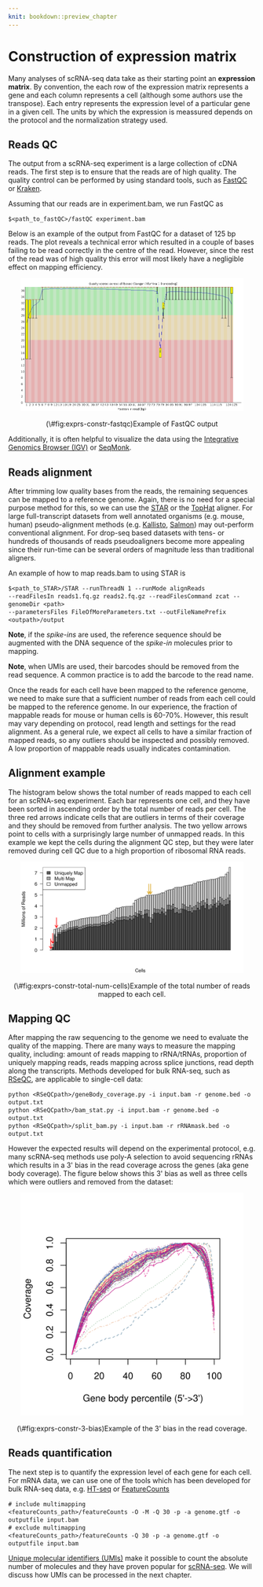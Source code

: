 ```yaml
---
knit: bookdown::preview_chapter
---
```


# Construction of expression matrix



Many analyses of scRNA-seq data take as their starting point an __expression matrix__. By convention, the each row of the expression matrix represents a gene and each column represents a cell (although some authors use the transpose). Each entry represents the expression level of a particular gene in a given cell. The units by which the expression is meassured depends on the protocol and the normalization strategy used.

## Reads QC

The output from a scRNA-seq experiment is a large collection of cDNA reads. The first step is to ensure that the reads are of high quality. The quality control can be performed by using standard tools, such as [FastQC](http://www.bioinformatics.babraham.ac.uk/projects/fastqc/) or [Kraken](http://www.ebi.ac.uk/research/enright/software/kraken). 

Assuming that our reads are in experiment.bam, we run FastQC as
```
$<path_to_fastQC>/fastQC experiment.bam
```

Below is an example of the output from FastQC for a dataset of 125 bp reads. The plot reveals a technical error which resulted in a couple of bases failing to be read correctly in the centre of the read. However, since the rest of the read was of high quality this error will most likely have a negligible effect on mapping efficiency.

<div class="figure" style="text-align: center">
<img src="figures/per_base_quality.png" alt="Example of FastQC output" width="90%" />
<p class="caption">(\#fig:exprs-constr-fastqc)Example of FastQC output</p>
</div>

Additionally, it is often helpful to visualize the data using the [Integrative Genomics Browser (IGV)](https://www.broadinstitute.org/igv/) or [SeqMonk](http://www.bioinformatics.babraham.ac.uk/projects/seqmonk/).

## Reads alignment

After trimming low quality bases from the reads, the remaining sequences can
be mapped to a reference genome. Again, there is no need for a special purpose
method for this, so we can use the
[STAR](https://github.com/alexdobin/STAR) or the [TopHat](https://ccb.jhu.edu/software/tophat/index.shtml) aligner. For large full-transcript datasets from well annotated organisms (e.g. mouse, human) pseudo-alignment methods (e.g. [Kallisto](https://pachterlab.github.io/kallisto/), [Salmon](http://salmon.readthedocs.io/en/latest/salmon.html)) may out-perform conventional alignment. For drop-seq based datasets with tens- or hundreds of thousands of reads pseudoaligners become more appealing since their run-time can be several orders of magnitude less than traditional aligners.

An example of how to map reads.bam to using STAR is

```
$<path_to_STAR>/STAR --runThreadN 1 --runMode alignReads
--readFilesIn reads1.fq.gz reads2.fq.gz --readFilesCommand zcat --genomeDir <path>
--parametersFiles FileOfMoreParameters.txt --outFileNamePrefix <outpath>/output
```

__Note__, if the _spike-ins_ are used, the reference sequence should be augmented with the DNA sequence of the _spike-in_ molecules prior to mapping.

__Note__, when UMIs are used, their barcodes should be removed from the read sequence. A common practice is to add the barcode to the read name.

Once the reads for each cell have been mapped to the reference genome,
we need to make sure that a sufficient number of reads from each cell
could be mapped to the reference genome. In our experience, the
fraction of mappable reads for mouse or human cells is 60-70%. However, 
this result may vary depending on protocol, read length and settings for 
the read alignment. As a general rule, we expect all cells to have a similar
fraction of mapped reads, so any outliers should be inspected and
possibly removed. A low proportion of mappable reads usually indicates contamination.

## Alignment example

The histogram below shows the total number of reads mapped to each
cell for an scRNA-seq experiment. Each bar represents one cell, and
they have been sorted in ascending order by the total number of reads
per cell. The three red arrows indicate cells that are outliers in
terms of their coverage and they should be removed from further
analysis. The two yellow arrows point to cells with a surprisingly
large number of unmapped reads. In this example we kept the cells during the alignment QC step, but they were later removed during 
cell QC due to a high proportion of ribosomal RNA reads. 

<div class="figure" style="text-align: center">
<img src="figures/Bergiers_exp1_mapping_by_cell.png" alt="Example of the total number of reads mapped to each cell." width="90%" />
<p class="caption">(\#fig:exprs-constr-total-num-cells)Example of the total number of reads mapped to each cell.</p>
</div>

## Mapping QC

After mapping the raw sequencing to the genome we need to evaluate the quality of the mapping. There are many ways to measure the mapping quality, including: amount of reads mapping to rRNA/tRNAs, proportion of uniquely mapping reads, reads mapping across splice junctions, read depth along the transcripts. Methods developed for bulk RNA-seq, such as [RSeQC](http://rseqc.sourceforge.net/), are applicable to single-cell data:

```
python <RSeQCpath>/geneBody_coverage.py -i input.bam -r genome.bed -o output.txt
python <RSeQCpath>/bam_stat.py -i input.bam -r genome.bed -o output.txt
python <RSeQCpath>/split_bam.py -i input.bam -r rRNAmask.bed -o output.txt
```

However the expected results will depend on the experimental protocol, e.g. many scRNA-seq methods use poly-A selection to avoid sequencing rRNAs which results in a 3' bias in the read coverage across the genes (aka gene body coverage). The figure below shows this 3' bias as well as three cells which were outliers and removed from the dataset:

<div class="figure" style="text-align: center">
<img src="figures/Exp1_RSEQC_geneBodyCoverage_plot_Combined.png" alt="Example of the 3' bias in the read coverage." width="90%" />
<p class="caption">(\#fig:exprs-constr-3-bias)Example of the 3' bias in the read coverage.</p>
</div>

## Reads quantification

The next step is to quantify the expression level of each gene for
each cell. For mRNA data, we can use one of the tools which has been
developed for bulk RNA-seq data, e.g. [HT-seq](http://www-huber.embl.de/users/anders/HTSeq/) or [FeatureCounts](http://subread.sourceforge.net/)

```
# include multimapping
<featureCounts_path>/featureCounts -O -M -Q 30 -p -a genome.gtf -o outputfile input.bam
# exclude multimapping
<featureCounts_path>/featureCounts -Q 30 -p -a genome.gtf -o outputfile input.bam
```

[Unique molecular identifiers (UMIs)](http://www.nature.com/nmeth/journal/v9/n1/full/nmeth.1778.html) make it possible to count the absolute number of molecules and they have proven popular for [scRNA-seq](http://www.nature.com/nmeth/journal/v11/n2/full/nmeth.2772.html). We will discuss how UMIs can be processed in the next chapter.
